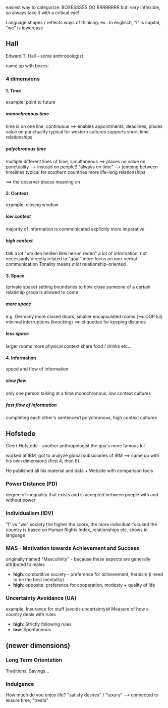 easiest way to categorize: BOXESSSSS GO BRRRRRRR
but: very inflexible, so always take it with a critical eye!


Language shapes / reflects ways of thinking: 
 ex.: In englisch, "I" is capital, "we" is lowercase


## Hall
Edward T. Hall - some anthropologist

came up with boxes:
### 4 dimensions

#### 1. Time 
example: point to future
##### monochronous time
time is on one line, continuous
==> enables appointments, deadlines, places value on punctuality
typical for western cultures
supports short-time relationships

##### polychronous time
multiple different lines of time, simultaneous
==> places _no_ value on punctuality
	--> instead on people!!
"always on time" --> jumping between timelines
typical for southern countries
more life-long relationships


==> the observer places meaning on 

#### 2. Context
example: closing window

##### low context
majority of information is communicated explicitly
more imperative

##### high context
talk a lot "um den heißen Brei herum reden"
a lot of information, not necessarily directly related to "goal"
more focus on non-verbal communication
Tonality means _a lot_ 
relationship-oriented


#### 3. Space

(private space) 
setting boundaries to how close someone of a certain relatiship grade is allowed to come
##### more space
e.g. Germany 
more closed doors, smaller encapsulated rooms (==> OOP lul)
minimal interruptions (knocking) 
==> etiquettes for keeping distance

##### less space
larger rooms
more physical context
share food / drinks etc...


#### 4. Information
speed and flow of information

##### slow flow
only one person talking at a time
monochronous, low context cultures

##### fast flow of information
completing each other's sentences1
polychronous, high context cultures


## Hofstede
Geert Hofstede - another anthropologist
the guy's more famous lul

worked at IBM, got to analyze global subsidiaries of IBM
==> came up with his own dimensions (first 4, then 6)

He published all his material and data
$+$ Website with comparison tools

### Power Distance (PD)
degree of inequality that exists and is accepted between poeple with and without power

### Individualism (IDV)
"I" vs "we" society
the higher the score, the more individual-focused the country is
based on Human Rights Index, relationships etc.
shows in language

### MAS - Motivation towards Achievement and Success
originally named "Masculinity" - because these aspects are generally attributed to males

- **high**: combatitive society - preference for achievement, heroism (i need to be the best mentality)
- **high**: opposite: preference for cooperation, modesty + quality of life
### Uncertainty Avoidance (UA)
example: Insurance for stuff (avoids uncertainty)#
Measure of how a country deals with rules

- **high**: Strictly following rules
- **low**: Spontaneous


## (newer dimensions)
### Long Term Orientation
Traditions, Savings...

### Indulgence
How much do you enjoy life?
"satisfy desires" / "luxury"
	--> connected to leisure time, "treats"  

